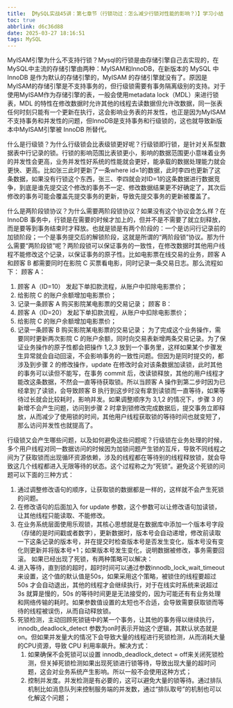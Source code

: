 ```yaml
---
title: 【MySQL实战45讲：第七章节（行锁功过：怎么减少行锁对性能的影响？）】学习小结
toc: true
abbrlink: d6c36d88
date: 2025-03-27 18:16:51
tags: MySQL
---
```


MyISAM引擎为什么不支持行锁？Mysql的行锁是由存储引擎自己去实现的，在 MySQL中主流的存储引擎由两种：MyISAM和InnoDB，在新版本的 MySQL 中InnoDB 是作为默认的存储引擎的，MyISAM 的存储引擎就没有了。原因是MyISAM的存储引擎是不支持事务的，但行级锁需要有事务隔离级别的支持。对于使用MyISAM作为存储引擎的表，一般会使用metadata lock（MDL）来进行锁表，MDL 的特性在修改数据时允许其他的线程去读数据但允许改数据，同一张表任何时刻只能有一个更新在执行，这会影响业务表的并发性，也正是因为MyISAM不支持事务和并发性的问题，但InnoDB是支持事务和行级锁的，这也就导致新版本中MyISAM引擎被 InnoDB 所替代。

什么是行级锁？为什么行级锁会比表级锁更好呢？行级锁即行锁，是针对关系型数据表中行记录的锁。行锁的影响范围比表锁更小，影响的数据范围更小意味着业务的并发性会更高，业务并发性好系统的性能就会更好，能承载的数据处理能力就会更快、更高。比如张三此时更新了一条where id=1的数据，此时李四也更新了这条数据，如果没有行锁这个东西，张三、李四就会对ID=1的这条数据进行数据竞争，到底是谁先提交这个修改的事务不一定、修改数据结果更不好确定了，其次后修改的事务可能会覆盖先提交事务的更新，导致先提交事务的更新被覆盖了。

什么是两阶段锁协议？为什么需要两阶段锁协议？如果没有这个协议会怎么样？在 InnoDB 事务中，行锁是在需要的时候才加上的，但并不是不需要了就立刻释放，而是要等到事务结束时才释放。也就是锁是有两个阶段的：一个是访问行记录前的加锁阶段；一个是事务提交后的解锁阶段，这就是所谓的“两阶段锁”协议。那为什么需要“两阶段锁”呢？两阶段锁可以保证事务的一致性，在修改数据时其他用户线程不能修改这个记录，以保证事务的原子性。比如电影票在线交易的业务，顾客 A 和顾客 B 都需要同时在影院 C 买票看电影，同时记录一条交易日志。那么流程如下：
顾客 A：
1. 顾客 A（ID=10） 发起下单扣款流程，从账户中扣除电影票价；
2. 给影院 C 的账户余额增加电影票价；
3. 记录一条顾客 A 购买影院某电影票的交易记录；
顾客 B：
1. 顾客 A（ID=20） 发起下单扣款流程，从账户中扣除电影票价；
2. 给影院 C 的账户余额增加电影票价；
3. 记录一条顾客 B 购买影院某电影票的交易记录；
为了完成这个业务操作，需要同时更新两次影院 C 的账户余额，同时向交易表新增两条交易记录。为了保证业务操作的原子性都会把操作 1,2,3 放到一个事务里，这样如果某个步骤发生异常就会自动回滚，不会影响事务的一致性问题。但因为是同时提交的，都涉及到步骤 2 的修改操作，update 在修改时会对该条数据加读锁，此时其他的事务可以读但不能写，在事务 commit 后，改读锁释放，其他的用户线程才能改这条数据，不然会一直等待获取锁。所以当顾客 A 操作到第二步时因为已经拿到了读锁，会导致顾客 B 执行到这步时没有拿到读锁而一直等待，如果等待过长就会比较耗时，影响并发。如果调整顺序为 3,1,2 的情况下，步骤 3 的新增不会产生问题，访问到步骤 2 时拿到锁修改完成数据后，提交事务立即释放，从而减少了使用锁的时间，其他用户线程获取锁的等待时间也就变短了，那么访问并发性也就提高了。

行级锁又会产生哪些问题，以及如何避免这些问题呢？行级锁在业务处理的时候，多个用户线程对同一数据访问的时候因为加锁问题产生锁的互斥，导致不同线程之间为了获取锁而出现循环资源依赖，涉及的线程都在等待别的线程释放锁，就会导致这几个线程都进入无限等待的状态。这个过程称之为“死锁”。避免这个死锁的问题可以下面的三种方式：
1. 通过调整修改语句的顺序，让获取锁的数据都是一样的，这样就不会产生死锁的问题。
3. 在修改语句的后面加入 for update 参数，这个参数可以让修改语句加读锁，让其他线程只能读取、不能修改。
5. 在业务系统层面使用乐观锁，其核心思想就是在数据库中添加一个版本号字段（存储的是时间戳或者数字），更新数据时，版本号会自动递增，修改前读取一下这条记录的版本号，并在提交时检查版本号是否发生变化，版本号没有变化则更新并将版本号+1；如果版本号发生变化，说明数据被修改，事务需要回滚。
如果已经出现了死锁，有两种策略可以解决：
1. 进入等待，直到锁的超时，超时时间可以通过参数innodb_lock_wait_timeout 来设置，这个值的默认值是50s，如果采用这个策略，被锁住的线程要超过 50s 才会自动退出，其他的线程才会继续执行，对于在线实时系统来说超过 3s 就算是慢的，50s 的等待时间更是无法接受的，因为可能还有有业务处理和网络传输的耗时。如果参数值设置的太短也不合适，会导致需要获取锁而等待的线程被误伤，从而自动释放锁。
2. 死锁检测，主动回顾死锁链中的某一个事务，让其他的事务得以继续执行，innodb_deadlock_detect 参数为on时表示开始这个逻辑，其默认状态就是on。但如果并发量大的情况下会导致大量的线程进行死锁检测，从而消耗大量的CPU资源，导致 CPU 利用率飙升。解决方式：
    1. 如果确保不会死锁可以设置 innodb_deadlock_detect = off来关闭死锁检测，但关掉死锁检测如果出现死锁进行锁等待，导致出现大量的超时问题，这会对业务系统产生影响。所以一般不会使用这种方式；
    2. 控制并发度。并发检测是有必要的，这可以避免大量的锁等待。通过排队机制比如消息队列来控制服务端的并发数，通过“排队取号”的机制也可以化解这个问题；
